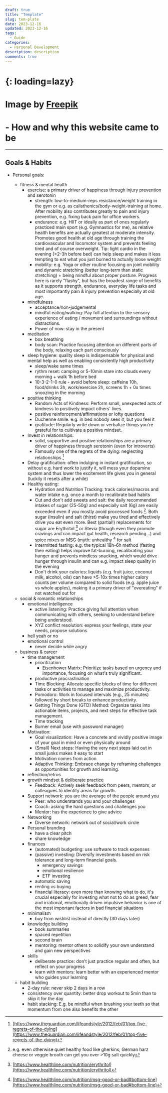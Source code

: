 ```yaml
---
draft: true
title: "Template"
slug: tem-plate
date: 2023-12-16
updated: 2023-12-16
tags: 
  - Guide
categories:
  - Personal Development
description: description
comments: true
---
```


# <figure markdown>
#   ![](){: loading=lazy}
#   <figcaption>Image by <a href="https://www.freepik.com/">Freepik</a></figcaption>
# </figure>

# - How and why this website came to be

<!--more-->

---

## Goals & Habits

- Personal goals:
  - fitness & mental health
    - exercise: a primary driver of happiness through injury prevention and serotonin
      - strength: low-to-medium-reps resistance/weight training in the gym or e.g. as calisthenics/body-weight-training at home. After mobility also contributes greatly to pain and injury prevention, e.g. fixing back pain for office workers.
      - endurance: e.g. HIIT or ideally as part of ones regularly practiced main sport (e.g. Gymnastics for me), as relative health benefits are actually greatest at moderate intensity. Promotes good health at old age through training the cardiovascular and locomotor system and prevents feeling tired and of course overweight. Tip: light cardio in the evening (>2-3h before bed) can help sleep and makes it less tempting to eat what you just burned to actually loose weight
      - mobility: e.g. Yoga or other routine focusing on joint mobility and dynamic stretching (better long-term than static stretching) + being mindful about proper posture. Progress here is rarely "flashy", but has the broadest range of benefits as it supports strength, endurance, everyday life tasks and most importantly pain & injury prevention especially at old age.
    - mindfulness
      - acceptance/non-judgemental
      - mindful eating/walking: Pay full attention to the sensory experience of eating / movement and surroundings without distractions.
      - Power of now: stay in the present
    - meditation
      - box breathing
      - body scan: Practice focusing attention on different parts of the body, relaxing each part consciously
    - sleep hygiene: quality sleep is indispensable for physical and mental help as well as enabling consistently high productivity
      - sleep/wake same times
      - rythm reset: camping or 5-10min stare into clouds every morning + walk 1h before bed
      - 10-3-2-1-0 rule - avoid before sleep: caffeine 10h, food/drinks 3h, work/exercise 2h, screens 1h + 0x times snoozing in the morning
    - positive thinking
      - Random Acts of Kindness: Perform small, unexpected acts of kindness to positively impact others' lives.
      - positive reinforcement/affirmations or lofty questions
      - Duchenne smile: e.g. in bed nobody sees it, but you feel it
      - gratitude: Regularly write down or verbalize things you're grateful for to cultivate a positive mindset.
    - Invest in relationships:
      - solid, supportive and positive relationships are a primary driver of happiness through serotonin (even for introverts)
      - Famously one of the regrets of the dying: neglecting relationships [^dyingregrets]
    - Delay gratification: often indulging in instant gratification, so without e.g. hard work to justify it, will mess your dopamine system and thus lower the excitement life gives you in general (luckily it resets after a while)
    - Healthy eating:
      - Hydration and Nutrition Tracking: track calories/macros and water intake e.g. once a month to recalibrate bad habits
      - Cut and don't add sweets and salt: the daily recommended intakes of sugar (25-50g) and especially salt (6g) are easily exceeded even if you mostly avoid processed foods [^salty]. Both sugar (insulin) and salt (thirst) make you tired and effectively drive you eat even more. Best (partial!) replacements for sugar are Erythritol  [^eri] or Stevia (though even they promote cravings and can impact gut health, research pending...) and spice mixes or MSG (myth: unhealthy [^msg] for salt
      - Intermitted fasting: e.g. the typical 18h-6h method (fasting then eating) helps improve fat-burning, recalibrating your hunger and prevents mindless snacking, which would drive hunger through insulin and can e.g. impact sleep quality in the evening
      - Don't drink your calories: liquids (e.g. fruit juice, coconut milk, alcohol, oils) can have >5-10x times higher calory counts per volume compared to solid foods (e.g. apple juice vs whole apples), making it a primary driver of "overeating" if not watched out for
  - social & romantic relationships
    - emotional intelligence
      - active listening: Practice giving full attention when communicating with others, seeking to understand before being understood.
      - XYZ conflict resolution: express your feelings, state your needs, propose solutions
    - hell yeah or no
    - emotional control
      - never decide while angry
  - business & career
    - time management
      - prioritization
        - Eisenhower Matrix: Prioritize tasks based on urgency and importance, focusing on what's truly significant.
      - productive procrastination
      - Time Blocking: Allocate specific blocks of time for different tasks or activities to manage and maximize productivity.
      - Pomodoro: Work in focused intervals (e.g., 25 minutes) followed by short breaks to enhance productivity.
      - Getting Things Done (GTD) Method: Organize tasks into actionable items, projects, and next steps for effective task management.
      - Time tracking
      - Burner email (use with password manager)
    - Motivation:
      - Goal visualization: Have a concrete and vividly positive image of your goal in mind or even physically around  
      - (Small) Next steps: Having the very next steps laid out in small junks makes it easy to start
      - Motivation comes from action
      - Adaptive Thinking: Embrace change by reframing challenges as opportunities for growth and learning.
    - reflection/retros
    - growth mindset & deliberate practice
      - Feedback: Actively seek feedback from peers, mentors, or colleagues to identify areas for growth.
    - Support network: you are the average of the people around you
      - Peer: who understands you and your challenges
      - Coach: asking the hard questions and challenges you
      - Mentor: has the experience to give advice
    - Networking
      - Diverse network: network out of social/work circle 
    - Personal branding
      - have a clear pitch
      - share knowledge
    - finances
      - (automated) budgeting: use software to track expenses
      - (passive) investing: Diversify investments based on risk tolerance and long-term financial goals.
        - emergency savings
        - emotional resilience
        - ETF investing
      - automatic saving
      - renting vs buying
      - financial literacy: even more than knowing what to do, it's crucial especially for investing what not to do as greed, fear and irrational, emotionally driven impulsive behavior is one of the most important factors in bad financial situations
    - minimalism
      - buy from wishlist instead of directly (30 days later)
    - knowledge building
      - book summaries
      - spaced repetition
      - second brain
      - mentoring: mentor others to solidify your own understand and gain new perspectives
    - skills
      - deliberate practice: don't just practice regular and often, but reflect on your progress 
      - learn with mentors: learn better with an experienced mentor who guides your learning
  - habit building
    - 2-day rule: never skip 2 days in a row
    - consistency over quantity: better drop workout to 5min than to skip it for the day
    - habit stacking: E.g. be mindful when brushing your teeth so that momentum from one also benefits the other

  [^salty]: e.g. even otherwise quiet healthy food like gherkins, German harz cheese or veggie brooth can get you over >10g salt quickly
  [^dyingregrets]: [https://www.theguardian.com/lifeandstyle/2012/feb/01/top-five-regrets-of-the-dying](https://www.theguardian.com/lifeandstyle/2012/feb/01/top-five-regrets-of-the-dying)
  [^msg]: [https://www.healthline.com/nutrition/msg-good-or-bad#bottom-line](https://www.healthline.com/nutrition/msg-good-or-bad#bottom-line)
  [^eri]: [https://www.healthline.com/nutrition/erythritol](https://www.healthline.com/nutrition/erythritol)
